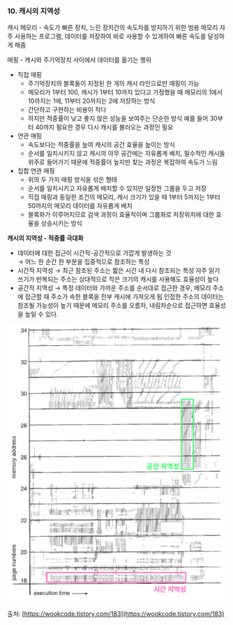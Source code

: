 ### 10. 캐시의 지역성

캐시 메모리 - 속도가 빠른 장치, 느린 장치간의 속도차를 방지하기 위한 범용 메모리
자주 사용하는 프로그램, 데이터를 저장하여 바로 사용할 수 있게하여 빠른 속도를 달성하게 해줌

매핑 - 캐시와 주기억장치 사이에서 데이터를 옮기는 행위

- 직접 매핑
    - 주기억장치의 블록들이 지정된 한 개의 캐시 라인으로만 매핑이 가능
    - 메모리가 1부터 100, 캐시가 1부터 10까지 있다고 가정했을 때
      메모리의 1에서 10까지는 1에, 11부터 20까지는 2에 저장하는 방식
    - 간단하고 구현하는 비용이 적다
    - 하지만 적중률이 낮고 좋지 않은 성능을 보여주는 단순한 방식
      예를 들어 30부터 40까지 필요한 경우 다시 캐시를 불러오는 과정인 필요
- 연관 매핑
    - 속도보다는 적중률을 높여 캐시의 공간 효율을 높이는 방식
    - 순서를 일치시키지 않고 캐시의 아무 공간에는 자유롭게 배치, 필수적인 캐시들 위주로 들어가기 때문에 적중률이 높지만 찾는 과정은 복잡하여 속도가 느림
- 집합 연관 매핑
    - 위의 두 가지 매핑 방식을 섞은 형태
    - 순서를 일치시키고 자유롭게 배치할 수 있지만 일정한 그룹을 두고 저장
    - 직접 매핑과 동일한 조건의 메모리, 캐시 크기가 있을 때 1부터 5까지는 1부터 50까지의 메모리 데이터를 자유롭게 배치
    - 블록화가 이루어지므로 검색 과정이 효율적이며 그룹화로 저장위치에 대한 효율을 상승시키는 방식

**캐시의 지역성 - 적중률 극대화**

- 데이터에 대한 접근이 시간적-공간적으로 가깝게 발생하는 것  
  → 어느 한 순간 한 부분을 집중적으로 참조하는 특성
- 시간적 지역성
  → 최근 참조된 주소는 짧은 시간 내 다시 참조되는 특성
  자주 읽기 쓰기가 반복되는 주소는 상대적으로 작은 크기의 캐시를 사용해도 효율성이 높다
- 공간적 지역성
  → 특정 데이터와 가까운 주소를 순서대로 접근한 경우, 메모리 주소에 접근할 때 주소가 속한 블록을 전부 캐시에 가져오게 됨
  인접한 주소의 데이터는 참조될 가능성이 높기 때문에 메모리 주소를 오름차, 내림차순으로 접근하면 효율성을 높일 수 있다.

![캐시의 지역성](./img1.daumcdn.png)

출처: [https://wookcode.tistory.com/183](https://wookcode.tistory.com/183)